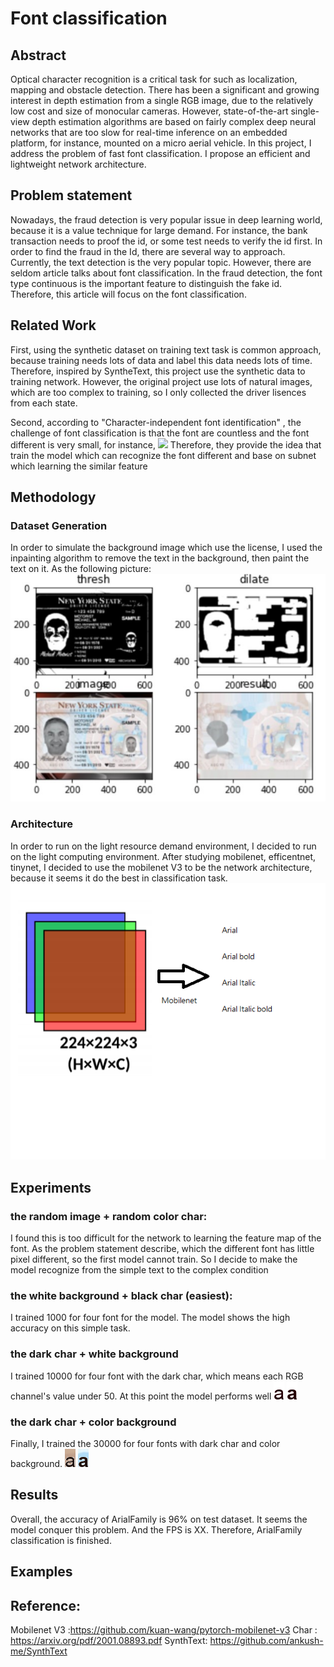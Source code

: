 # Font classification

## Abstract 

Optical character recognition is a critical task for  such as localization, mapping and obstacle detection. There has been a significant and growing interest in depth estimation from a single RGB image, due to the relatively low cost and size of monocular cameras. However, state-of-the-art single-view depth estimation algorithms are based on fairly complex deep neural networks that are too slow for real-time inference on an embedded platform, for instance, mounted on a micro aerial vehicle. In this project, I address the problem of fast font classification. I propose an efficient and lightweight network architecture. 

## Problem statement

Nowadays, the fraud detection is very popular issue in deep learning world, because it is a value technique for large demand. For instance, the bank transaction needs to proof the id, or some test needs to verify the id first. In order to find the fraud in the Id, there are several way to approach.
Currently, the text detection is the very popular topic. However, there are seldom article talks about font classification. In the fraud detection, the font type continuous is the important feature to distinguish the fake id. Therefore, this article will focus on the font classification.

## Related Work
First, using the synthetic dataset on training text task is common approach, because training needs lots of data and label this data needs lots of time. Therefore, inspired by SyntheText, this project use the synthetic data to training network. However, the original project use lots of natural images, which are too complex to training, so I only collected the driver lisences from each state. 

Second, according to "Character-independent font identification" , the challenge of font classification is that the font are countless and the font different is very small, for instance,
![](image/font.png)
Therefore, they provide the idea that train the model which can recognize the font different and base on subnet which learning the similar feature 

## Methodology 
### Dataset Generation
In order to simulate the background image which use the license, I used the inpainting algorithm to remove the text in the background, then paint the text on it. As the following picture:
![](image/image1.jpg)
### Architecture 
In order to run on the light resource demand environment, I decided to run on the light computing environment. After studying mobilenet, efficentnet, tinynet, I decided to use the mobilenet V3 to be the network architecture, because it seems it do the best in classification task.
![](image/model.png)


## Experiments
### the random image + random color char:
I found this is too difficult for the network to learning the feature map of the font. As the problem statement describe, which the different font has little pixel different, so the first model cannot train. So I decide to make the model recognize from the simple text to the complex condition
### the white background + black char (easiest):
I trained 1000 for four font for the model. The model shows the high accuracy on this simple task.
### the dark char + white background
I trained 10000 for four font with the dark char, which means each RGB channel's value under 50. At this point the model performs well 
![](image/0b.png) 
![](image/1b.png)
### the dark char + color background
Finally, I trained the 30000 for four fonts with dark char and color background.
![](image/0.png) 
![](image/1.png)
## Results

Overall, the accuracy of ArialFamily is 96% on test dataset. It seems the model conquer this problem. And the FPS is XX. Therefore, ArialFamily classification is finished.

## Examples 

## Reference:
Mobilenet V3 :https://github.com/kuan-wang/pytorch-mobilenet-v3
Char : https://arxiv.org/pdf/2001.08893.pdf
SynthText: https://github.com/ankush-me/SynthText
